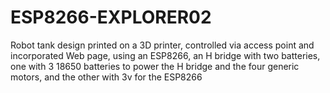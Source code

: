 # ESP8266-EXPLORER02
Robot tank design printed on a 3D printer, controlled via access point and incorporated Web page, using an ESP8266, an H bridge with two batteries, one with 3 18650 batteries to power the H bridge and the four generic motors, and the other with 3v for the ESP8266

